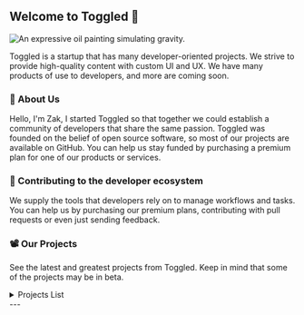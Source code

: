 ## Welcome to Toggled 👋

![An expressive oil painting simulating gravity.](https://i.ibb.co/85WdLCH/Untitled-design-46.png)

Toggled is a startup that has many developer-oriented projects. We strive to provide high-quality content with custom UI and UX. We have many products of use to developers, and more are coming soon.

### 📰 About Us

Hello, I'm Zak, I started Toggled so that together we could establish a community of developers that share the same passion. Toggled was founded on the belief of open source software, so most of our projects are available on GitHub. You can help us stay funded by purchasing a premium plan for one of our products or services.

### 🔨 Contributing to the developer ecosystem

We supply the tools that developers rely on to manage workflows and tasks. You can help us by purchasing our premium plans, contributing with pull requests or even just sending feedback.

### 📽️ Our Projects

See the latest and greatest projects from Toggled. Keep in mind that some of the projects may be in beta.

<details>
	<summary>Projects List</summary>
	<br>
	<ul>
	<li>Toggled DevPortal</li>
		<li><a href="//gpt.cosmixcom.repl.co">AI image generation, text generation, summarization, and language detection.</a></li>
		<li>By the way, our <a href="https://orionide.cf">OrionIDE</a></li>
	</ul>
</details>
---
